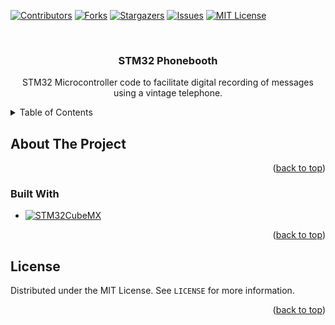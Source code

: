 <!-- Built using the template at https://github.com/othneildrew/Best-README-Template -->
<a name="readme-top"></a>


<!-- PROJECT SHIELDS -->
[![Contributors][contributors-shield]][contributors-url]
[![Forks][forks-shield]][forks-url]
[![Stargazers][stars-shield]][stars-url]
[![Issues][issues-shield]][issues-url]
[![MIT License][license-shield]][license-url]


<!-- PROJECT LOGO -->
<br />
<div align="center">
  <a href="https://github.com/simcra/stm32-phonebooth"></a>

<h3 align="center">STM32 Phonebooth</h3>

  <p align="center">
    STM32 Microcontroller code to facilitate digital recording of messages using a vintage telephone.
  </p>
</div>



<!-- TABLE OF CONTENTS -->
<details>
  <summary>Table of Contents</summary>
  <ol>
    <li>
      <a href="#about-the-project">About The Project</a>
      <ul>
        <li><a href="#built-with">Built With</a></li>
      </ul>
    </li>
    <li><a href="#license">License</a></li>
  </ol>
</details>



<!-- ABOUT THE PROJECT -->
## About The Project

<!-- [![Product Name Screen Shot][product-screenshot]](https://example.com)

Here's a blank template to get started: To avoid retyping too much info. Do a search and replace with your text editor for the following: `github_username`, `repo_name`, `twitter_handle`, `linkedin_username`, `email_client`, `email`, `project_title`, `project_description`
-->

<p align="right">(<a href="#readme-top">back to top</a>)</p>



### Built With

* [![STM32CubeMX][STM32CubeMX]][STM32CubeMX-url]

<p align="right">(<a href="#readme-top">back to top</a>)</p>



<!-- LICENSE -->
## License

Distributed under the MIT License. See `LICENSE` for more information.

<p align="right">(<a href="#readme-top">back to top</a>)</p>



<!-- MARKDOWN LINKS & IMAGES -->
<!-- https://www.markdownguide.org/basic-syntax/#reference-style-links -->
[contributors-shield]: https://img.shields.io/github/contributors/simcra/stm32-phonebooth.svg?style=for-the-badge
[contributors-url]: https://github.com/simcra/stm32-phonebooth/graphs/contributors
[forks-shield]: https://img.shields.io/github/forks/simcra/stm32-phonebooth.svg?style=for-the-badge
[forks-url]: https://github.com/simcra/stm32-phonebooth/network/members
[stars-shield]: https://img.shields.io/github/stars/simcra/stm32-phonebooth.svg?style=for-the-badge
[stars-url]: https://github.com/simcra/stm32-phonebooth/stargazers
[issues-shield]: https://img.shields.io/github/issues/simcra/stm32-phonebooth.svg?style=for-the-badge
[issues-url]: https://github.com/simcra/stm32-phonebooth/issues
[license-shield]: https://img.shields.io/github/license/simcra/stm32-phonebooth.svg?style=for-the-badge
[license-url]: https://github.com/simcra/stm32-phonebooth/blob/master/LICENSE
[product-screenshot]: images/screenshot.png
[STM32CubeMX]: https://img.shields.io/badge/STM32CubeMX-03234B?style=for-the-badge&logo=stmicroelectronics&logoColor=white
[STM32CubeMX-url]: https://www.st.com/en/development-tools/stm32cubemx.html
